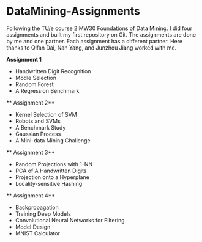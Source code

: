 # DataMining-Assignments
Following the TU/e course 2IMW30 Foundations of Data Mining. I did four assignments and built my first repository on Git.
The assignments are done by me and one partner. Each assignment has a different partner. Here thanks to Qifan Dai, Nan Yang, and Junzhou Jiang worked with me.

**Assignment 1**
- Handwritten Digit Recognition
- Modle Selection
- Random Forest
- A Regression Benchmark

** Assignment 2**
- Kernel Selection of SVM
- Robots and SVMs
- A Benchmark Study 
- Gaussian Process
- A Mini-data Mining Challenge 

** Assignment 3**
- Random Projections with 1-NN 
- PCA of A Handwritten Digits 
- Projection onto a Hyperplane
- Locality-sensitive Hashing

** Assignment 4**
- Backpropagation
- Training Deep Models
- Convolutional Neural Networks for Filtering 
- Model Design
- MNIST Calculator
